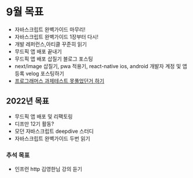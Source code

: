 # 9월 목표 
- 자바스크립트 완벽가이드 마무리!
- 자바스크립트 완벽가이드 1장부터 다시!
- 개발 레퍼런스,아티클 꾸준히 읽기
- 무드픽 앱 배포 끝내기
- 무드픽 앱 배포 삽질기 블로그 포스팅
- next/image 삽질기, pwa 적용기, react-native ios, android 개발자 계정 및 앱 등록 velog 포스팅하기
- [프로그래머스 과제테스트 못풀었던거 하기](https://programmers.co.kr/skill_check_assignments/298)

## 2022년 목표
- 무드픽 앱 배포 및 리팩토링
- 디프만 12기 활동?
- 모던 자바스크립트 deepdive 스터디
- 자바스크립트 완벽가이드 두번 읽기

### 추석 목표
- 인프런 http 김영한님 강의 듣기
